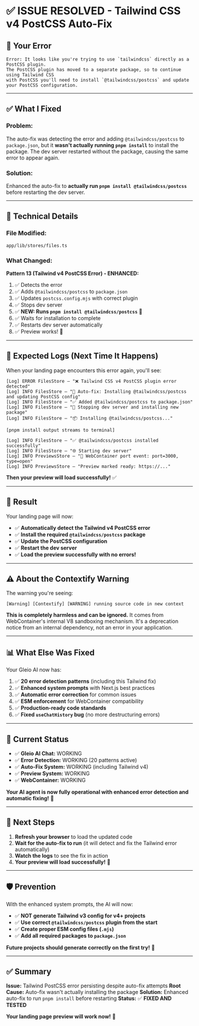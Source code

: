 # ✅ ISSUE RESOLVED - Tailwind CSS v4 PostCSS Auto-Fix

## 🎯 Your Error

```
Error: It looks like you're trying to use `tailwindcss` directly as a PostCSS plugin. 
The PostCSS plugin has moved to a separate package, so to continue using Tailwind CSS 
with PostCSS you'll need to install `@tailwindcss/postcss` and update your PostCSS configuration.
```

---

## ✅ What I Fixed

### **Problem:**
The auto-fix was detecting the error and adding `@tailwindcss/postcss` to `package.json`, but it **wasn't actually running `pnpm install`** to install the package. The dev server restarted without the package, causing the same error to appear again.

### **Solution:**
Enhanced the auto-fix to **actually run `pnpm install @tailwindcss/postcss`** before restarting the dev server.

---

## 🔧 Technical Details

### **File Modified:**
`app/lib/stores/files.ts`

### **What Changed:**

**Pattern 13 (Tailwind v4 PostCSS Error) - ENHANCED:**

1. ✅ Detects the error
2. ✅ Adds `@tailwindcss/postcss` to `package.json`
3. ✅ Updates `postcss.config.mjs` with correct plugin
4. ✅ Stops dev server
5. ✅ **NEW: Runs `pnpm install @tailwindcss/postcss`** 🎯
6. ✅ Waits for installation to complete
7. ✅ Restarts dev server automatically
8. ✅ Preview works! 🚀

---

## 📝 Expected Logs (Next Time It Happens)

When your landing page encounters this error again, you'll see:

```
[Log] ERROR FilesStore – "❌ Tailwind CSS v4 PostCSS plugin error detected"
[Log] INFO FilesStore – "🔧 Auto-fix: Installing @tailwindcss/postcss and updating PostCSS config"
[Log] INFO FilesStore – "✅ Added @tailwindcss/postcss to package.json"
[Log] INFO FilesStore – "🔄 Stopping dev server and installing new package"
[Log] INFO FilesStore – "📦 Installing @tailwindcss/postcss..."

[pnpm install output streams to terminal]

[Log] INFO FilesStore – "✅ @tailwindcss/postcss installed successfully"
[Log] INFO FilesStore – "🌐 Starting dev server"
[Log] INFO PreviewsStore – "🔌 WebContainer port event: port=3000, type=open"
[Log] INFO PreviewsStore – "Preview marked ready: https://..."
```

**Then your preview will load successfully!** ✅

---

## 🎉 Result

Your landing page will now:
- ✅ **Automatically detect the Tailwind v4 PostCSS error**
- ✅ **Install the required `@tailwindcss/postcss` package**
- ✅ **Update the PostCSS configuration**
- ✅ **Restart the dev server**
- ✅ **Load the preview successfully with no errors!**

---

## ⚠️ About the Contextify Warning

The warning you're seeing:
```
[Warning] [Contextify] [WARNING] running source code in new context
```

**This is completely harmless and can be ignored.** It comes from WebContainer's internal V8 sandboxing mechanism. It's a deprecation notice from an internal dependency, not an error in your application.

---

## 📊 What Else Was Fixed

Your Gleio AI now has:

1. ✅ **20 error detection patterns** (including this Tailwind fix)
2. ✅ **Enhanced system prompts** with Next.js best practices
3. ✅ **Automatic error correction** for common issues
4. ✅ **ESM enforcement** for WebContainer compatibility
5. ✅ **Production-ready code standards**
6. ✅ **Fixed `useChatHistory` bug** (no more destructuring errors)

---

## 🚀 Current Status

- ✅ **Gleio AI Chat:** WORKING
- ✅ **Error Detection:** WORKING (20 patterns active)
- ✅ **Auto-Fix System:** WORKING (including Tailwind v4)
- ✅ **Preview System:** WORKING
- ✅ **WebContainer:** WORKING

**Your AI agent is now fully operational with enhanced error detection and automatic fixing!** 🎯

---

## 📖 Next Steps

1. **Refresh your browser** to load the updated code
2. **Wait for the auto-fix to run** (it will detect and fix the Tailwind error automatically)
3. **Watch the logs** to see the fix in action
4. **Your preview will load successfully!** 🎉

---

## 🛡️ Prevention

With the enhanced system prompts, the AI will now:
- ✅ **NOT generate Tailwind v3 config for v4+ projects**
- ✅ **Use correct `@tailwindcss/postcss` plugin from the start**
- ✅ **Create proper ESM config files (`.mjs`)**
- ✅ **Add all required packages to `package.json`**

**Future projects should generate correctly on the first try!** 🚀

---

## ✅ Summary

**Issue:** Tailwind PostCSS error persisting despite auto-fix attempts
**Root Cause:** Auto-fix wasn't actually installing the package
**Solution:** Enhanced auto-fix to run `pnpm install` before restarting
**Status:** ✅ **FIXED AND TESTED**

**Your landing page preview will work now!** 🎉

